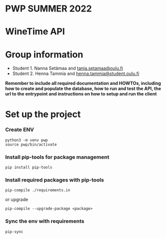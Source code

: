 # PWP SUMMER 2022
# WineTime API
# Group information
* Student 1. Nanna Setämaa and tanja.setamaa@oulu.fi
* Student 2. Henna Tammia and henna.tammia@student.oulu.fi

__Remember to include all required documentation and HOWTOs, including how to create and populate the database, how to run and test the API, the url to the entrypoint and instructions on how to setup and run the client__

# Set up the project

### Create ENV

```shell
python3 -m venv pwp
source pwp/bin/activate
```

### Install pip-tools for package management

```shell
pip install pip-tools
```

### Install required packages with pip-tools

```shell
pip-compile ./requirements.in
```

or upgrade
```shell
pip-compile --upgrade-package <package>
```

### Sync the env with requirements

```shell
pip-sync
```
